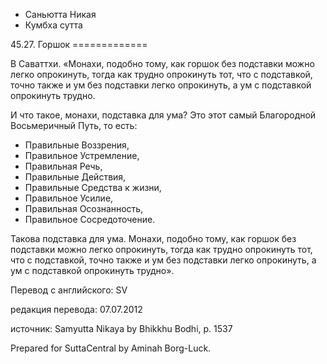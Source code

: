 









* Саньютта Никая
* Кумбха сутта


45\.27\. Горшок
\=\=\=\=\=\=\=\=\=\=\=\=\=



В Саваттхи\. «Монахи, подобно тому, как горшок без подставки можно легко опрокинуть, тогда как трудно опрокинуть тот, что с подставкой, точно также и ум без подставки легко опрокинуть, а ум с подставкой опрокинуть трудно\.


И что такое, монахи, подставка для ума? Это этот самый Благородной Восьмеричный Путь, то есть:


* Правильные Воззрения,
* Правильное Устремление,
* Правильная Речь,
* Правильные Действия,
* Правильные Средства к жизни,
* Правильное Усилие,
* Правильная Осознанность,
* Правильное Сосредоточение\.


Такова подставка для ума\. Монахи, подобно тому, как горшок без подставки можно легко опрокинуть, тогда как трудно опрокинуть тот, что с подставкой, точно также и ум без подставки легко опрокинуть, а ум с подставкой опрокинуть трудно»\.



Перевод с английского: SV


редакция перевода: 07\.07\.2012


источник: Samyutta Nikaya by Bhikkhu Bodhi, p\. 1537


Prepared for SuttaCentral by Aminah Borg\-Luck\.






